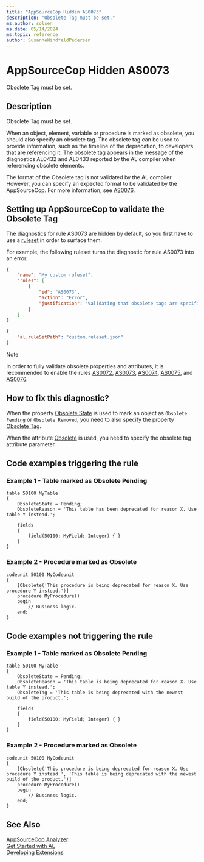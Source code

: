 ```yaml
---
title: "AppSourceCop Hidden AS0073"
description: "Obsolete Tag must be set."
ms.author: solsen
ms.date: 05/14/2024
ms.topic: reference
author: SusanneWindfeldPedersen
---
```

[//]: # (START>DO_NOT_EDIT)
[//]: # (IMPORTANT:Do not edit any of the content between here and the END>DO_NOT_EDIT.)
[//]: # (Any modifications should be made in the .xml files in the ModernDev repo.)
# AppSourceCop Hidden AS0073
Obsolete Tag must be set.

## Description
Obsolete Tag must be set.

[//]: # (IMPORTANT: END>DO_NOT_EDIT)

When an object, element, variable or procedure is marked as obsolete, you should also specify an obsolete tag. The obsolete tag can be used to provide information, such as the timeline of the deprecation, to developers that are referencing it. The obsolete tag appears in the message of the diagnostics AL0432 and AL0433 reported by the AL compiler when referencing obsolete elements.

The format of the Obsolete tag is not validated by the AL compiler. However, you can specify an expected format to be validated by the AppSourceCop. For more information, see [AS0076](appsourcecop-as0076.md).

## Setting up AppSourceCop to validate the Obsolete Tag

The diagnostics for rule AS0073 are hidden by default, so you first have to use a [ruleset](../devenv-rule-set-syntax-for-code-analysis-tools.md) in order to surface them.

For example, the following ruleset turns the diagnostic for rule AS0073 into an error.

```json
{
    "name": "My custom ruleset",
    "rules": [
        {
            "id": "AS0073",
            "action": "Error",
            "justification": "Validating that obsolete tags are specified is important"
        }
    ]
}
```

```json
{
    "al.ruleSetPath": "custom.ruleset.json"
}
```

> [!NOTE]  
> In order to fully validate obsolete properties and attributes, it is recommended to enable the rules [AS0072](appsourcecop-as0072.md), [AS0073](appsourcecop-as0073.md), [AS0074](appsourcecop-as0074.md), [AS0075](appsourcecop-as0075.md), and [AS0076](appsourcecop-as0076.md).

## How to fix this diagnostic?

When the property [Obsolete State](../properties/devenv-obsoletestate-property.md) is used to mark an object as `Obsolete Pending` or `Obsolete Removed`, you need to also specify the property [Obsolete Tag](../properties/devenv-obsoletetag-property.md).

When the attribute [Obsolete](/dynamics365/business-central/dev-itpro/developer/attributes/devenv-obsolete-attribute) is used, you need to specify the obsolete tag attribute parameter.


## Code examples triggering the rule

### Example 1 - Table marked as Obsolete Pending

```AL
table 50100 MyTable
{
    ObsoleteState = Pending;
    ObsoleteReason = 'This table has been deprecated for reason X. Use table Y instead.';

    fields
    {
        field(50100; MyField; Integer) { }
    }
}
```

### Example 2 - Procedure marked as Obsolete

```AL
codeunit 50100 MyCodeunit
{
    [Obsolete('This procedure is being deprecated for reason X. Use procedure Y instead.')]
    procedure MyProcedure()
    begin
        // Business logic.
    end;
}
```

## Code examples not triggering the rule

### Example 1 - Table marked as Obsolete Pending

```AL
table 50100 MyTable
{
    ObsoleteState = Pending;
    ObsoleteReason = 'This table is being deprecated for reason X. Use table Y instead.';
    ObsoleteTag = 'This table is being deprecated with the newest build of the product.';

    fields
    {
        field(50100; MyField; Integer) { }
    }
}
```

### Example 2 - Procedure marked as Obsolete

```AL
codeunit 50100 MyCodeunit
{
    [Obsolete('This procedure is being deprecated for reason X. Use procedure Y instead.', 'This table is being deprecated with the newest build of the product.')]
    procedure MyProcedure()
    begin
        // Business logic.
    end;
}
```

## See Also  
[AppSourceCop Analyzer](appsourcecop.md)  
[Get Started with AL](../devenv-get-started.md)  
[Developing Extensions](../devenv-dev-overview.md)